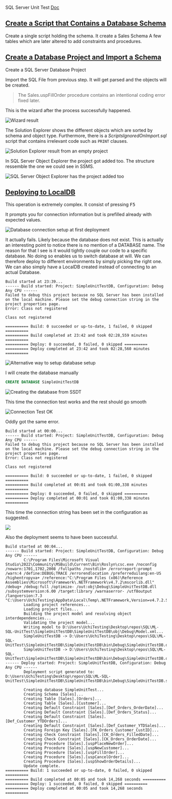 SQL Server Unit Test
[Doc](<https://learn.microsoft.com/en-us/sql/ssdt/walkthrough-creating-and-running-a-sql-server-unit-test?view=sql-server-ver16>)

## [Create a Script that Contains a Database Schema](<https://learn.microsoft.com/en-us/sql/ssdt/walkthrough-creating-and-running-a-sql-server-unit-test?view=sql-server-ver16#CreateScript>)

Create a single script holding the schema.
It create a Sales Schema
A few tables which are later altered to add constraints and procedures.

## [Create a Database Project and Import a Schema](<https://learn.microsoft.com/en-us/sql/ssdt/walkthrough-creating-and-running-a-sql-server-unit-test?view=sql-server-ver16#CreateProjectAndImport>)

Create a SQL Server Database Project

Import the SQL File from previous step.
It will get parsed and the objects will be created.

> The Sales.uspFillOrder procedure contains an intentional coding error fixed later.

This is the wizard after the process successfully happened.

![Wizard result](img/2024-06-07-23-06-02.png)

The Solution Explorer shows the different objects which are sorted by schema and object type.
Furthermore, there is a *ScriptsIgnoredOnImport.sql* script that contains irrelevant code such as `PRINT` clauses.

![Solution Explorer result from an empty project](img/2024-06-07-23-07-49.png)

In SQL Server Object Explorer the project got added too. The structure ressemble the one we could see in SSMS.

![SQL Server Object Explorer has the project added too](img/2024-06-07-23-18-14.png)

## [Deploying to LocalDB](<https://learn.microsoft.com/en-us/sql/ssdt/walkthrough-creating-and-running-a-sql-server-unit-test?view=sql-server-ver16#DeployDBProj>)

This operation is extremely complex. It consist of pressing <kbd>F5</kbd>

It prompts you for connection information but is prefilled already with expected values.

![Database connection setup at first deployment](img/2024-06-07-23-40-41.png)

It actually fails. Likely because the database does not exist. This is actually an interesting point to notice there is no mention of a DATABASE name.
The reason for that I see is it would tightly couple our code to a specific database. No doing so enables us to switch database at will.
We can therefore deploy to different environments by simply picking the right one.
We can also simply have a LocalDB created instead of connecting to an actual Database.

```log
Build started at 23:39...
------ Build started: Project: SimpleUnitTestDB, Configuration: Debug Any CPU ------
Failed to debug this project because no SQL Server has been installed on the local machine. Please set the debug connection string in the project properties page.
Error: Class not registered

Class not registered

========== Build: 0 succeeded or up-to-date, 1 failed, 0 skipped ==========
========== Build completed at 23:42 and took 02:28,559 minutes ==========
========== Deploy: 0 succeeded, 0 failed, 0 skipped ==========
========== Deploy completed at 23:42 and took 02:28,560 minutes ==========
```

![Alternative way to setup database setup](img/2024-06-07-23-53-20.png)

I will create the database manually

```sql
CREATE DATABASE SimpleUnitTestDB
```

![Creating the database from SSDT](img/2024-06-07-23-56-19.png)

This time the connection test works and the rest should go smooth

![Connection Test OK](img/2024-06-07-23-59-24.png)

Oddly got the same error.

```log
Build started at 00:00...
------ Build started: Project: SimpleUnitTestDB, Configuration: Debug Any CPU ------
Failed to debug this project because no SQL Server has been installed on the local machine. Please set the debug connection string in the project properties page.
Error: Class not registered

Class not registered

========== Build: 0 succeeded or up-to-date, 1 failed, 0 skipped ==========
========== Build completed at 00:01 and took 01:00,338 minutes ==========
========== Deploy: 0 succeeded, 0 failed, 0 skipped ==========
========== Deploy completed at 00:01 and took 01:00,338 minutes ==========
```

This time the connection string has been set in the configuration as suggested.

![](img/2024-06-08-00-04-30.png)

Also the deployment seems to have been successful.

```log
Build started at 00:04...
------ Build started: Project: SimpleUnitTestDB, Configuration: Debug Any CPU ------
		C:\Program Files\Microsoft Visual Studio\2022\Community\MSBuild\Current\Bin\Roslyn\csc.exe /noconfig /nowarn:1701,1702,2008 /fullpaths /nostdlib+ /errorreport:prompt /warn:4 /define:DEBUG;TRACE /errorendlocation /preferreduilang:en-US /highentropyva+ /reference:"C:\Program Files (x86)\Reference Assemblies\Microsoft\Framework\.NETFramework\v4.7.2\mscorlib.dll" /debug+ /debug:full /optimize- /out:obj\Debug\SimpleUnitTestDB.dll /subsystemversion:6.00 /target:library /warnaserror- /utf8output /langversion:7.3 "C:\Users\UchiTesting\AppData\Local\Temp\.NETFramework,Version=v4.7.2.SqlClrAttributes.cs"
		Loading project references...
		Loading project files...
		Building the project model and resolving object interdependencies...
		Validating the project model...
		Writing model to D:\Users\UchiTesting\Desktop\repos\SQL\ML-SQL-UnitTest\SimpleUnitTestDB\SimpleUnitTestDB\obj\Debug\Model.xml...
		SimpleUnitTestDB -> D:\Users\UchiTesting\Desktop\repos\SQL\ML-SQL-UnitTest\SimpleUnitTestDB\SimpleUnitTestDB\bin\Debug\SimpleUnitTestDB.dll
		SimpleUnitTestDB -> D:\Users\UchiTesting\Desktop\repos\SQL\ML-SQL-UnitTest\SimpleUnitTestDB\SimpleUnitTestDB\bin\Debug\SimpleUnitTestDB.dacpac
------ Deploy started: Project: SimpleUnitTestDB, Configuration: Debug Any CPU ------
		Deployment script generated to:
D:\Users\UchiTesting\Desktop\repos\SQL\ML-SQL-UnitTest\SimpleUnitTestDB\SimpleUnitTestDB\bin\Debug\SimpleUnitTestDB.sql

		Creating database SimpleUnitTest...
		Creating Schema [Sales]...
		Creating Table [Sales].[Orders]...
		Creating Table [Sales].[Customer]...
		Creating Default Constraint [Sales].[Def_Orders_OrderDate]...
		Creating Default Constraint [Sales].[Def_Orders_Status]...
		Creating Default Constraint [Sales].[Def_Customer_YTDOrders]...
		Creating Default Constraint [Sales].[Def_Customer_YTDSales]...
		Creating Foreign Key [Sales].[FK_Orders_Customer_CustID]...
		Creating Check Constraint [Sales].[CK_Orders_FilledDate]...
		Creating Check Constraint [Sales].[CK_Orders_OrderDate]...
		Creating Procedure [Sales].[uspPlaceNewOrder]...
		Creating Procedure [Sales].[uspNewCustomer]...
		Creating Procedure [Sales].[uspFillOrder]...
		Creating Procedure [Sales].[uspCancelOrder]...
		Creating Procedure [Sales].[uspShowOrderDetails]...
		Update complete.
========== Build: 1 succeeded or up-to-date, 0 failed, 0 skipped ==========
========== Build completed at 00:05 and took 14,268 seconds ==========
========== Deploy: 1 succeeded, 0 failed, 0 skipped ==========
========== Deploy completed at 00:05 and took 14,268 seconds ==========
```